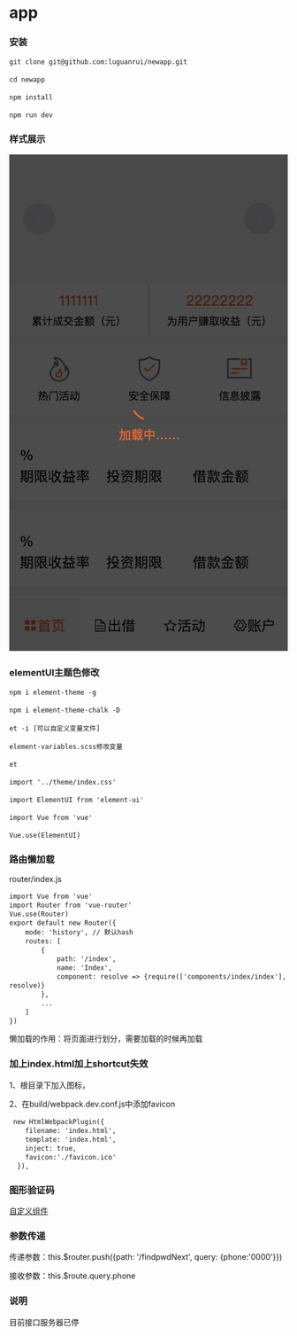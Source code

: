 # app

### 安装

	git clone git@github.com:luguanrui/newapp.git
	
	cd newapp
	
	npm install
	
	npm run dev

### 样式展示

![show](./static/show.jpg)

### elementUI主题色修改

    npm i element-theme -g
    
    npm i element-theme-chalk -D
    
    et -i [可以自定义变量文件]
    
    element-variables.scss修改变量
    
    et
    
    import '../theme/index.css'
    
    import ElementUI from 'element-ui'
    
    import Vue from 'vue'
    
    Vue.use(ElementUI)

### 路由懒加载

router/index.js

	import Vue from 'vue'
	import Router from 'vue-router'	
	Vue.use(Router)
	export default new Router({
		mode: 'history', // 默认hash
  		routes: [
  			{
	  			path: '/index',
	      		name: 'Index',
	      		component: resolve => {require(['components/index/index'], resolve)}
  			},
  			...
  		]
	})
	
懒加载的作用：将页面进行划分，需要加载的时候再加载

### 加上index.html加上shortcut失效

  1、根目录下加入图标，
  
  2、在build/webpack.dev.conf.js中添加favicon
  
     new HtmlWebpackPlugin({
        filename: 'index.html',
        template: 'index.html',
        inject: true,
        favicon:'./favicon.ico'
      }),
      
### 图形验证码

[自定义组件](https://github.com/luguanrui/vue-img-verify)

### 参数传递

传递参数：this.$router.push({path: '/findpwdNext', query: {phone:'0000'}})

接收参数：this.$route.query.phone

### 说明

目前接口服务器已停



